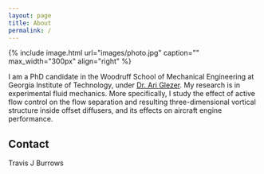 ```yaml
---
layout: page
title: About
permalink: /
---
```


{% include image.html url="images/photo.jpg" caption="" max_width="300px" align="right" %}

I am a PhD candidate in the Woodruff School of Mechanical Engineering at Georgia Institute of Technology, under [Dr. Ari Glezer](http://fmrl.gatech.edu).  My research is in experimental fluid mechanics.  More specifically, I study the effect of active flow control on the flow separation and resulting three-dimensional vortical structure inside offset diffusers, and its effects on aircraft engine performance.

## Contact
Travis J Burrows
